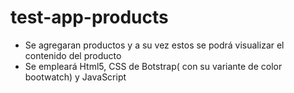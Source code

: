 # test-app-products
- Se agregaran productos y a su vez estos se podrá visualizar el contenido del producto
- Se empleará Html5, CSS de Botstrap( con su variante de color bootwatch) y JavaScript

